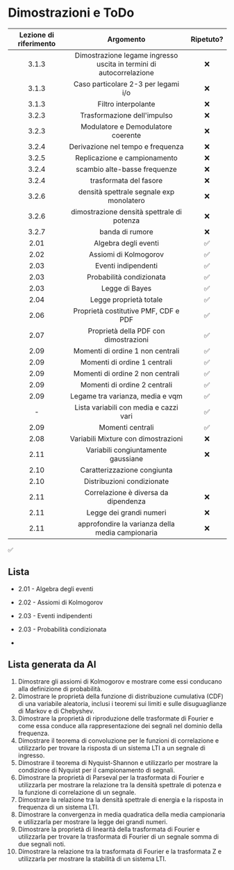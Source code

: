 # Dimostrazioni e ToDo

| Lezione di riferimento | Argomento                                                           | Ripetuto? |
|:----------------------:|:-------------------------------------------------------------------:|:---------:|
| 3.1.3                  | Dimostrazione legame ingresso uscita in termini di autocorrelazione | ❌         |
| 3.1.3                  | Caso particolare 2-3 per legami i/o                                 | ❌         |
| 3.1.3                  | Filtro interpolante                                                 | ❌         |
| 3.2.3                  | Trasformazione dell'impulso                                         | ❌         |
| 3.2.3                  | Modulatore e Demodulatore coerente                                  | ❌         |
| 3.2.4                  | Derivazione nel tempo e frequenza                                   | ❌         |
| 3.2.5                  | Replicazione e campionamento                                        | ❌         |
| 3.2.4                  | scambio alte-basse frequenze                                        | ❌         |
| 3.2.4                  | trasformata del fasore                                              | ❌         |
| 3.2.6                  | densità spettrale segnale exp monolatero                            | ❌         |
| 3.2.6                  | dimostrazione densità spettrale di potenza                          | ❌         |
| 3.2.7                  | banda di rumore                                                     | ❌         |
| 2.01                   | Algebra degli eventi                                                | ✅         |
| 2.02                   | Assiomi di Kolmogorov                                               | ✅         |
| 2.03                   | Eventi indipendenti                                                 | ✅         |
| 2.03                   | Probabilità condizionata                                            | ✅         |
| 2.03                   | Legge di Bayes                                                      | ✅         |
| 2.04                   | Legge proprietà totale                                              | ✅         |
| 2.06                   | Proprietà costitutive PMF, CDF e PDF                                | ✅         |
| 2.07                   | Proprietà della PDF con dimostrazioni                               | ✅         |
| 2.09                   | Momenti di ordine 1 non centrali                                    | ✅         |
| 2.09                   | Momenti di ordine 1 centrali                                        | ✅         |
| 2.09                   | Momenti di ordine 2 non centrali                                    | ✅         |
| 2.09                   | Momenti di ordine 2 centrali                                        | ✅         |
| 2.09                   | Legame tra varianza, media e vqm                                    | ✅         |
| -                      | Lista variabili con media e cazzi vari                              | ✅         |
| 2.09                   | Momenti centrali                                                    | ✅         |
| 2.08                   | Variabili Mixture con dimostrazioni                                 | ❌         |
| 2.11                   | Variabili congiuntamente gaussiane                                  | ❌         |
| 2.10                   | Caratterizzazione congiunta                                         |           |
| 2.10                   | Distribuzioni condizionate                                          |           |
| 2.11                   | Correlazione è diversa da dipendenza                                | ❌         |
| 2.11                   | Legge dei grandi numeri                                             | ❌         |
| 2.11                   | approfondire la varianza della media campionaria                    | ❌         |

✅

## Lista

- 2.01 - Algebra degli eventi

- 2.02 - Assiomi di Kolmogorov

- 2.03 - Eventi indipendenti

- 2.03 - Probabilità condizionata

- 

## Lista generata da AI

1. Dimostrare gli assiomi di Kolmogorov e mostrare come essi conducano alla definizione di probabilità.
2. Dimostrare le proprietà della funzione di distribuzione cumulativa (CDF) di una variabile aleatoria, inclusi i teoremi sui limiti e sulle disuguaglianze di Markov e di Chebyshev.
3. Dimostrare la proprietà di riproduzione delle trasformate di Fourier e come essa conduce alla rappresentazione dei segnali nel dominio della frequenza.
4. Dimostrare il teorema di convoluzione per le funzioni di correlazione e utilizzarlo per trovare la risposta di un sistema LTI a un segnale di ingresso.
5. Dimostrare il teorema di Nyquist-Shannon e utilizzarlo per mostrare la condizione di Nyquist per il campionamento di segnali.
6. Dimostrare la proprietà di Parseval per la trasformata di Fourier e utilizzarla per mostrare la relazione tra la densità spettrale di potenza e la funzione di correlazione di un segnale.
7. Dimostrare la relazione tra la densità spettrale di energia e la risposta in frequenza di un sistema LTI.
8. Dimostrare la convergenza in media quadratica della media campionaria e utilizzarla per mostrare la legge dei grandi numeri.
9. Dimostrare la proprietà di linearità della trasformata di Fourier e utilizzarla per trovare la trasformata di Fourier di un segnale somma di due segnali noti.
10. Dimostrare la relazione tra la trasformata di Fourier e la trasformata Z e utilizzarla per mostrare la stabilità di un sistema LTI.
